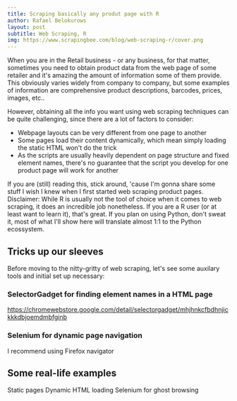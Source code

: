 ```yaml
---
title: Scraping basically any produt page with R
author: Rafael Belokurows
layout: post
subtitle: Web Scraping, R
img: https://www.scrapingbee.com/blog/web-scraping-r/cover.png
---
```


When you are in the Retail business - or any business, for that matter, sometimes you need to obtain product data from the web page of some retailer and it's amazing the amount of information some of them provide. This obviously varies widely from company to company, but some examples of information are comprehensive product descriptions, barcodes, prices, images, etc..

However, obtaining all the info you want using web scraping techniques can be quite challenging, since there are a lot of factors to consider:
- Webpage layouts can be very different from one page to another
- Some pages load their content dynamically, which mean simply loading the static HTML won't do the trick
- As the scripts are usually heavily dependent on page structure and fixed element names, there's no guarantee that the script you develop for one product page will work for another

If you are (still) reading this, stick around, 'cause I'm gonna share some stuff I wish I knew when I first started web scraping product pages. 
Disclaimer: While R is usually not the tool of choice when it comes to web scraping, it does an incredible job nonetheless. If you are a R user (or at least want to learn it), that's great. If you plan on using Python, don't sweat it, most of what I'll show here will translate almost 1:1 to the Python ecossystem.

## Tricks up our sleeves

Before moving to the nitty-gritty of web scraping, let's see some auxilary tools and initial set up necessary:

### SelectorGadget for finding element names in a HTML page

https://chromewebstore.google.com/detail/selectorgadget/mhjhnkcfbdhnjickkkdbjoemdmbfginb

### Selenium for dynamic page navigation

I recommend using Firefox navigator


## Some real-life examples

Static pages
Dynamic HTML loading
Selenium for ghost browsing


